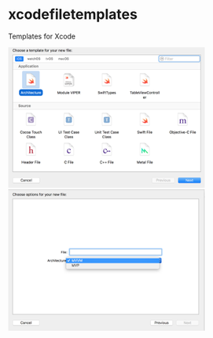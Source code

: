 # xcodefiletemplates
Templates for Xcode

<img src="https://github.com/adevelopers/xcodefiletemplates/blob/master/Wiki/shot1.png?raw=true" width="400" /> <img src="https://github.com/adevelopers/xcodefiletemplates/blob/master/Wiki/shot2.png?raw=true" width="400" />
